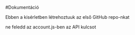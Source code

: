 #Dokumentáció

Ebben a kisérletben létrehoztuuk az első GitHub  repo-nkat

ne feledd az account.js-ben az API kulcsot
